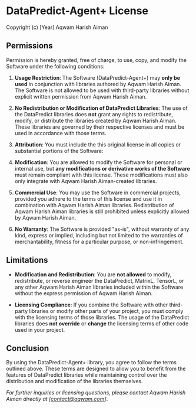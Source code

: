 # DataPredict-Agent+ License

Copyright (c) [Year] Aqwam Harish Aiman

## Permissions

Permission is hereby granted, free of charge, to use, copy, and modify the Software under the following conditions:

1. **Usage Restriction**: The Software (DataPredict-Agent+) may **only be used** in conjunction with libraries authored by Aqwam Harish Aiman. The Software is not allowed to be used with third-party libraries without explicit written permission from Aqwam Harish Aiman.

2. **No Redistribution or Modification of DataPredict Libraries**: The use of the DataPredict libraries does **not** grant any rights to redistribute, modify, or distribute the libraries created by Aqwam Harish Aiman. These libraries are governed by their respective licenses and must be used in accordance with those terms.

3. **Attribution**: You must include the this original license in all copies or substantial portions of the Software:

4. **Modification**: You are allowed to modify the Software for personal or internal use, but **any modifications or derivative works of the Software** must remain compliant with this license. These modifications must also only integrate with Aqwam Harish Aiman-created libraries.

5. **Commercial Use**: You may use the Software in commercial projects, provided you adhere to the terms of this license and use it in combination with Aqwam Harish Aiman libraries. Redistribution of Aqwam Harish Aiman libraries is still prohibited unless explicitly allowed by Aqwam Harish Aiman.

6. **No Warranty**: The Software is provided "as-is", without warranty of any kind, express or implied, including but not limited to the warranties of merchantability, fitness for a particular purpose, or non-infringement.

## Limitations

- **Modification and Redistribution**: You are **not allowed** to modify, redistribute, or reverse engineer the DataPredict, MatrixL, TensorL, or any other Aqwam Harish Aiman libraries included within the Software without the express permission of Aqwam Harish Aiman.
  
- **Licensing Compliance**: If you combine the Software with other third-party libraries or modify other parts of your project, you must comply with the licensing terms of those libraries. The usage of the DataPredict libraries does **not override** or **change** the licensing terms of other code used in your project.

## Conclusion

By using the DataPredict-Agent+ library, you agree to follow the terms outlined above. These terms are designed to allow you to benefit from the features of DataPredict libraries while maintaining control over the distribution and modification of the libraries themselves.


*For further inquiries or licensing questions, please contact Aqwam Harish Aiman directly at [contact@aqwam.com]*.
